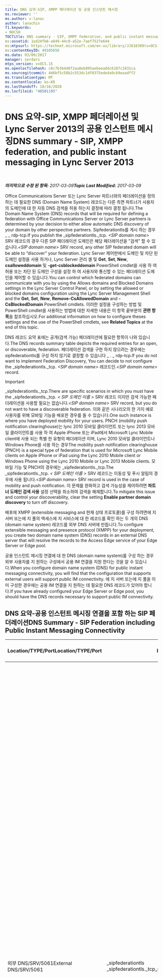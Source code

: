 ```yaml
---
title: DNS 요약-SIP, XMPP 페더레이션 및 공용 인스턴트 메시징
ms.reviewer: ''
ms.author: v-lanac
author: lanachin
f1.keywords:
- NOCSH
TOCTitle: DNS summary - SIP, XMPP federation, and public instant messaging
ms:assetid: 1ed24fb8-a849-44c0-a52e-7aef7527e644
ms:mtpsurl: https://technet.microsoft.com/en-us/library/JJ618369(v=OCS.15)
ms:contentKeyID: 49105656
ms.date: 03/09/2017
manager: serdars
mtps_version: v=OCS.15
ms.openlocfilehash: c8c7b36448f2aa8eb895aebeeaddc6187c1831ca
ms.sourcegitcommit: 4d6bf5c58b2c553dc1df8375ede4a9cb9eaadff2
ms.translationtype: MT
ms.contentlocale: ko-KR
ms.lasthandoff: 10/16/2020
ms.locfileid: "48501195"
---
```

# <a name="dns-summary---sip-xmpp-federation-and-public-instant-messaging-in-lync-server-2013"></a><span data-ttu-id="59510-102">DNS 요약-SIP, XMPP 페더레이션 및 Lync Server 2013의 공용 인스턴트 메시징</span><span class="sxs-lookup"><span data-stu-id="59510-102">DNS summary - SIP, XMPP federation, and public instant messaging in Lync Server 2013</span></span>

<div data-xmlns="http://www.w3.org/1999/xhtml">

<div class="topic" data-xmlns="http://www.w3.org/1999/xhtml" data-msxsl="urn:schemas-microsoft-com:xslt" data-cs="https://msdn.microsoft.com/">

<div data-asp="https://msdn2.microsoft.com/asp">



</div>

<div id="mainSection">

<div id="mainBody">

<span> </span>

<span data-ttu-id="59510-103">_**마지막으로 수정 된 항목:** 2017-03-09_</span><span class="sxs-lookup"><span data-stu-id="59510-103">_**Topic Last Modified:** 2017-03-09_</span></span>

<span data-ttu-id="59510-104">Office Communications Server 또는 Lync Server 파트너와의 페더레이션을 정의 하는 데 필요한 DNS (Domain Name System) 레코드는 다른 측면 파트너가 사용자의 도메인에 대 한 자동 DNS 검색을 허용 하는지 결정에 따라 결정 됩니다.</span><span class="sxs-lookup"><span data-stu-id="59510-104">The Domain Name System (DNS) records that will be required for defining a federation with Office Communications Server or Lync Server partners is determined by your decision to either allow automatic DNS discovery of your domain by other perspective partners.</span></span> <span data-ttu-id="59510-105">Sipfederationtls를 게시 하는 경우 \_ \_ rdp-tcp.</span><span class="sxs-lookup"><span data-stu-id="59510-105">If you publish the \_sipfederationtls.\_tcp.</span></span> <span data-ttu-id="59510-106">*\<SIP domain name\>* SRV 레코드의 경우 다른 SIP 페더레이션 도메인은 해당 페더레이션을 "검색" 할 수 있습니다.</span><span class="sxs-lookup"><span data-stu-id="59510-106">*\<SIP domain name\>* SRV record, any other SIP federated domain will be able to “discover” your federation.</span></span> <span data-ttu-id="59510-107">Lync Server 제어판에서 도메인 및 차단 된 도메인 설정을 사용 하거나, Lync Server 관리 셸 및 **Get**, **Set**, **New**, **csalloweddomain** 및 **-get-csblockeddomain** PowerShell cmdlet을 사용 하 여 허용 또는 차단 된 도메인 구성을 설정 하 여 사용자와 통신할 수 있는 페더레이션 도메인을 제어할 수 있습니다.</span><span class="sxs-lookup"><span data-stu-id="59510-107">You can control which federated domains can communicate with you by using the Allows domains and Blocked Domains settings in the Lync Server Control Panel, or by setting the allowed or blocked domains configuration using the Lync Server Management Shell and the **Get**, **Set**, **New**, **Remove-CsAllowedDomain** and **-CsBlockedDomain** PowerShell cmdlets.</span></span> <span data-ttu-id="59510-108">이러한 설정을 구성하는 방법 및 PowerShell cmdlet을 사용하는 방법에 대한 자세한 내용은 이 항목 끝부분의 **관련 항목**을 참조하십시오.</span><span class="sxs-lookup"><span data-stu-id="59510-108">For additional information on how to configure theses settings and the use of the PowerShell cmdlets, see **Related Topics** at the end of this topic.</span></span>

<span data-ttu-id="59510-109">DNS 레코드 요약 표에는 공개(검색 가능) 페더레이션에 필요한 항목이 나와 있습니다.</span><span class="sxs-lookup"><span data-stu-id="59510-109">The DNS records summary table depicts the required entries for an open, or discoverable, federation.</span></span> <span data-ttu-id="59510-110">페더레이션 검색을 구현 하지 않으려는 경우에는 sipfederationtls를 구성 하지 않기로 결정할 수 있습니다 \_ . \_ rdp-tcp.</span><span class="sxs-lookup"><span data-stu-id="59510-110">If you do not want to implement Federation Discovery, You can decide to not configure the \_sipfederationtls.\_tcp.</span></span> <span data-ttu-id="59510-111">*\<SIP domain name\>* 레코드인.</span><span class="sxs-lookup"><span data-stu-id="59510-111">*\<SIP domain name\>* record.</span></span>

<div>


> [!IMPORTANT]
> <span data-ttu-id="59510-112">_sipfederationtls._tcp.</span><span class="sxs-lookup"><span data-stu-id="59510-112">There are specific scenarios in which you must have the _sipfederationtls._tcp.</span></span> <span data-ttu-id="59510-113"><EM> &lt; SIP 도메인 이름 &gt; </EM> SRV 레코드 이지만 검색 가능한 페더레이션을 사용할 필요는 없습니다.</span><span class="sxs-lookup"><span data-stu-id="59510-113"><EM>&lt;SIP domain name&gt;</EM> SRV record, but you do not want to have a discoverable federation.</span></span> <span data-ttu-id="59510-114">이와 같은 시나리오의 한 가지 예로 사용자를 위해 모바일 기능을 배포한 경우를 들 수 있습니다.</span><span class="sxs-lookup"><span data-stu-id="59510-114">One such instance is where you have deployed mobility for your users.</span></span> <span data-ttu-id="59510-115">PNCH (mobility push notification clearinghouse)는 lync 2010 모바일 클라이언트 또는 lync 2013 모바일 클라이언트를 사용 하 여 Apple iPhone 또는 iPad에서 Microsoft Lync Mobile client에 사용 되는 특별 한 유형의 페더레이션 이며, Lync 2010 모바일 클라이언트나 Windows Phone을 사용 하는 경우</span><span class="sxs-lookup"><span data-stu-id="59510-115">The mobility push notification clearinghouse (PNCH) is a special type of federation that is used for Microsoft Lync Mobile clients on Apple iPhone or iPad using the Lync 2010 Mobile client or Windows Phone using the Lync 2010 Mobile or Lync 2013 Mobile clients.</span></span> <span data-ttu-id="59510-116">모바일 기능 및 PNCH의 경우에는 _sipfederationtls._tcp.</span><span class="sxs-lookup"><span data-stu-id="59510-116">The _sipfederationtls._tcp.</span></span> <span data-ttu-id="59510-117"><EM> &lt; SIP 도메인 이름 &gt; </EM> SRV 레코드는 이동성 및 푸시 알림의 경우에 사용 됩니다.</span><span class="sxs-lookup"><span data-stu-id="59510-117"><EM>&lt;SIP domain name&gt;</EM> SRV record is used in the case of mobility and push notification.</span></span> <span data-ttu-id="59510-118">이 문제를 완화하고 검색 가능성을 제어하려면 <STRONG>파트너 도메인 검색 사용</STRONG> 설정 선택을 취소하여 검색을 해제합니다.</span><span class="sxs-lookup"><span data-stu-id="59510-118">To mitigate this issue and control your discoverability, clear the setting <STRONG>Enable partner domain discovery</STRONG> to turn off discovery.</span></span>



</div>

<span data-ttu-id="59510-119">배포에 XMPP (extensible messaging and 현재 상태 프로토콜)를 구성 하려면에 지 서버 또는에 지 풀의 액세스에 지 서비스에 대 한 레코드를 확인 하는 두 개의 DNS (domain name system) 레코드를 외부 DNS 서버에 만듭니다.</span><span class="sxs-lookup"><span data-stu-id="59510-119">To configure extensible messaging and presence protocol (XMPP) for your deployment, you create two domain name system (DNS) records in an external DNS server that will resolve the records to the Access Edge service of your Edge Server or Edge pool.</span></span>

<span data-ttu-id="59510-120">공용 인스턴트 메시징 연결에 대 한 DNS (domain name system)를 구성 하는 경우 외부 사용자를 지 원하는 구성에서 공용 IM 연결을 지원 한다는 것을 알 수 있습니다.</span><span class="sxs-lookup"><span data-stu-id="59510-120">When you configure domain name system (DNS) for public instant messaging connectivity, you will find that the configuration that supports external users will support public IM connectivity.</span></span> <span data-ttu-id="59510-121">에 지 서버 또는에 지 풀을 이미 구성한 경우에는 공용 IM 연결을 지 원하는 데 필요한 DNS 레코드가 있어야 합니다.</span><span class="sxs-lookup"><span data-stu-id="59510-121">If you have already configured your Edge Server or Edge pool, you should have the DNS records necessary to support public IM connectivity.</span></span>

<div>

## <a name="dns-summary---sip-federation-including-public-instant-messaging-connectivity"></a><span data-ttu-id="59510-122">DNS 요약-공용 인스턴트 메시징 연결을 포함 하는 SIP 페더레이션</span><span class="sxs-lookup"><span data-stu-id="59510-122">DNS Summary - SIP Federation including Public Instant Messaging Connectivity</span></span>


<table>
<colgroup>
<col style="width: 25%" />
<col style="width: 25%" />
<col style="width: 25%" />
<col style="width: 25%" />
</colgroup>
<thead>
<tr class="header">
<th><span data-ttu-id="59510-123">Location/TYPE/Port</span><span class="sxs-lookup"><span data-stu-id="59510-123">Location/TYPE/Port</span></span></th>
<th><span data-ttu-id="59510-124">FQDN</span><span class="sxs-lookup"><span data-stu-id="59510-124">FQDN</span></span></th>
<th><span data-ttu-id="59510-125">IP 주소/FQDN 호스트 레코드</span><span class="sxs-lookup"><span data-stu-id="59510-125">IP address/FQDN host record</span></span></th>
<th><span data-ttu-id="59510-126">매핑 대상/설명</span><span class="sxs-lookup"><span data-stu-id="59510-126">Maps to/Comments</span></span></th>
</tr>
</thead>
<tbody>
<tr class="odd">
<td><p><span data-ttu-id="59510-127">외부 DNS/SRV/5061</span><span class="sxs-lookup"><span data-stu-id="59510-127">External DNS/SRV/5061</span></span></p></td>
<td><p><span data-ttu-id="59510-128">_sipfederationtls _sipfederationtls._tcp</span><span class="sxs-lookup"><span data-stu-id="59510-128">_sipfederationtls._tcp.contoso.com</span></span></p></td>
<td><p><span data-ttu-id="59510-129">sip.contoso.com</span><span class="sxs-lookup"><span data-stu-id="59510-129">sip.contoso.com</span></span></p></td>
<td><p><span data-ttu-id="59510-130">액세스에 지 서비스 외부 인터페이스는 다른 잠재적 페더레이션 파트너에 대 한 페더레이션 자동 검색에 필요 하며, "허용 SIP 도메인" (이전 릴리스의 향상 된 페더레이션 이라고 함) 이라고 합니다. Lync를 사용 하는 사용자가 있는 모든 SIP 도메인에 필요에 따라 반복</span><span class="sxs-lookup"><span data-stu-id="59510-130">Access Edge service external interface Required for automatic DNS discovery of your federation to other potential federation partners, and is known as “Allowed SIP Domains” (called enhanced federation in previous releases).Repeat as necessary for all SIP domains with Lync enabled users</span></span></p>



> [!IMPORTANT]
> <span data-ttu-id="59510-131">이 SRV 레코드는 모바일 기능 및 푸시 알림 클리어링 하우스에 필요합니다.</span><span class="sxs-lookup"><span data-stu-id="59510-131">This SRV record is required for mobility and the push notification clearing house.</span></span> <span data-ttu-id="59510-132">SIP 도메인이 두 개 이상 있는 경우 Lync 모바일 클라이언트를 사용할 각 도메인에 대해 SRV 레코드를 만들고 게시 합니다.</span><span class="sxs-lookup"><span data-stu-id="59510-132">In cases where there is more than one SIP domain, create and publish an SRV record for each domain that will have Lync Mobile clients.</span></span> <span data-ttu-id="59510-133">배포에서 지 원하는 각 SIP 도메인에 대 한 명시적 SRV 레코드가 없는 경우 푸시 알림 서비스와 Apple 푸시 알림 서비스가 예상 대로 작동 하지 않을 수 있습니다.</span><span class="sxs-lookup"><span data-stu-id="59510-133">The Push Notification Service and Apple Push Notification service may not operate as expected if there is not an explicit SRV record for each SIP domain that the deployment supports.</span></span>

</td>
</tr>
</tbody>
</table>


</div>

<div>

## <a name="dns-summary---extensible-messaging-and-presence-protocol-xmpp"></a><span data-ttu-id="59510-134">DNS 요약-XMPP (Extensible Messaging and 현재 상태 프로토콜)</span><span class="sxs-lookup"><span data-stu-id="59510-134">DNS Summary - Extensible Messaging and Presence Protocol (XMPP)</span></span>


<table>
<colgroup>
<col style="width: 25%" />
<col style="width: 25%" />
<col style="width: 25%" />
<col style="width: 25%" />
</colgroup>
<thead>
<tr class="header">
<th><span data-ttu-id="59510-135">Location/TYPE/Port</span><span class="sxs-lookup"><span data-stu-id="59510-135">Location/TYPE/Port</span></span></th>
<th><span data-ttu-id="59510-136">FQDN</span><span class="sxs-lookup"><span data-stu-id="59510-136">FQDN</span></span></th>
<th><span data-ttu-id="59510-137">IP 주소/FQDN 호스트 레코드</span><span class="sxs-lookup"><span data-stu-id="59510-137">IP address/FQDN host record</span></span></th>
<th><span data-ttu-id="59510-138">매핑 대상/설명</span><span class="sxs-lookup"><span data-stu-id="59510-138">Maps to/Comments</span></span></th>
</tr>
</thead>
<tbody>
<tr class="odd">
<td><p><span data-ttu-id="59510-139">외부 DNS/SRV/5269</span><span class="sxs-lookup"><span data-stu-id="59510-139">External DNS/SRV/5269</span></span></p></td>
<td><p><span data-ttu-id="59510-140">_xmpp server._tcp</span><span class="sxs-lookup"><span data-stu-id="59510-140">_xmpp-server._tcp.contoso.com</span></span></p></td>
<td><p><span data-ttu-id="59510-141">xmpp.contoso.com</span><span class="sxs-lookup"><span data-stu-id="59510-141">xmpp.contoso.com</span></span></p></td>
<td><p><span data-ttu-id="59510-142">액세스에 지 서비스 또는에 지 풀의 XMPP 프록시 외부 인터페이스 Lync 사용 가능 사용자가 있는 모든 내부 SIP 도메인에 대해 필요에 따라 반복 글로벌 정책, 사용자가 있는 사이트 정책 또는 Lync 사용 가능 사용자에 게 적용 된 사용자 정책을 통해 외부 액세스 정책의 구성을 통해 XMPP 대화 상대와의 연결을 허용 합니다.</span><span class="sxs-lookup"><span data-stu-id="59510-142">XMPP proxy external interface on the Access Edge service or Edge pool.Repeat as necessary for all internal SIP domains with Lync enabled users where contact with XMPP contacts is allowed through the configuration of the External Access Policy through a global policy, site policy where the user is located, or user policy applied to the Lync-enabled user.</span></span> <span data-ttu-id="59510-143">XMPP 페더레이션 파트너 정책 에서도 허용 되는 XMPP 도메인을 구성 해야 합니다.</span><span class="sxs-lookup"><span data-stu-id="59510-143">An allowed XMPP domain must also be configured in the XMPP Federated Partners policy.</span></span> <span data-ttu-id="59510-144">자세한 내용은 관련 <strong>항목을 참조</strong> 하십시오.</span><span class="sxs-lookup"><span data-stu-id="59510-144">See topics in <strong>See Also</strong> for additional details</span></span></p></td>
</tr>
<tr class="even">
<td><p><span data-ttu-id="59510-145">외부 DNS/A</span><span class="sxs-lookup"><span data-stu-id="59510-145">External DNS/A</span></span></p></td>
<td><p><span data-ttu-id="59510-146">xmpp.contoso.com(예제)</span><span class="sxs-lookup"><span data-stu-id="59510-146">xmpp.contoso.com (for example)</span></span></p></td>
<td><p><span data-ttu-id="59510-147">XMPP 프록시를 호스팅하는에 지 서버 또는에 지 풀에 있는 액세스에 지 서비스의 IP 주소</span><span class="sxs-lookup"><span data-stu-id="59510-147">IP address of Access Edge service on your Edge Server or Edge pool hosting XMPP proxy</span></span></p></td>
<td><p><span data-ttu-id="59510-148">XMPP 프록시 서비스를 호스팅하는 액세스에 지 서비스 또는에 지 풀을 가리킵니다.</span><span class="sxs-lookup"><span data-stu-id="59510-148">Points to the Access Edge service or Edge pool that hosts the XMPP proxy service.</span></span> <span data-ttu-id="59510-149">일반적으로 사용자가 만드는 SRV 레코드는 이 호스트(A 또는 AAAA) 레코드를 가리킵니다.</span><span class="sxs-lookup"><span data-stu-id="59510-149">Typically, the SRV record that you create will point to this host (A or AAAA) record</span></span></p></td>
</tr>
</tbody>
</table>


</div>

<div>

## <a name="see-also"></a><span data-ttu-id="59510-150">참고 항목</span><span class="sxs-lookup"><span data-stu-id="59510-150">See Also</span></span>


[<span data-ttu-id="59510-151">Lync Server 2013에서 XMPP 페더레이션 설정</span><span class="sxs-lookup"><span data-stu-id="59510-151">Setting up XMPP federation in Lync Server 2013</span></span>](lync-server-2013-setting-up-xmpp-federation.md)  
[<span data-ttu-id="59510-152">Lync Server 2013에서 푸시 알림 구성</span><span class="sxs-lookup"><span data-stu-id="59510-152">Configuring for push notifications in Lync Server 2013</span></span>](lync-server-2013-configuring-for-push-notifications.md)  
[<span data-ttu-id="59510-153">Lync Server 2013에서 페더레이션 파트너 검색을 사용 하거나 사용 하지 않도록 설정</span><span class="sxs-lookup"><span data-stu-id="59510-153">Enable or disable discovery of federation partners in Lync Server 2013</span></span>](lync-server-2013-enable-or-disable-discovery-of-federation-partners.md)  


[<span data-ttu-id="59510-154">Lync Server 2013의 외부 사용자 액세스에 대 한 시나리오</span><span class="sxs-lookup"><span data-stu-id="59510-154">Scenarios for external user access in Lync Server 2013</span></span>](lync-server-2013-scenarios-for-external-user-access.md)  
[<span data-ttu-id="59510-155">Lync Server 2013에 대 한 DNS 요구 사항 확인</span><span class="sxs-lookup"><span data-stu-id="59510-155">Determine DNS requirements for Lync Server 2013</span></span>](lync-server-2013-determine-dns-requirements.md)  


[<span data-ttu-id="59510-156">Lync Server 2013에서 조직에 대 한 SIP 페더레이션 도메인 관리</span><span class="sxs-lookup"><span data-stu-id="59510-156">Manage SIP federated domains for your organization in Lync Server 2013</span></span>](lync-server-2013-manage-sip-federated-domains-for-your-organization.md)  
  

</div>

</div>

<span> </span>

</div>

</div>

</div>

